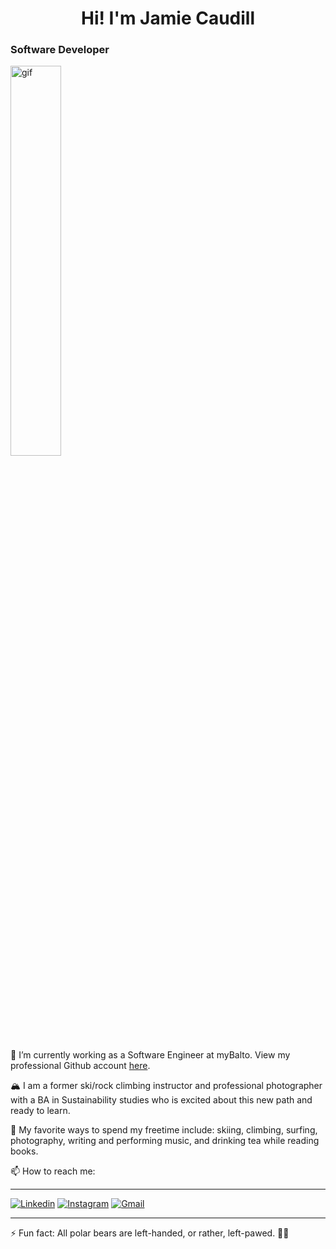 <h1 style="text-align: center;">Hi! I'm Jamie Caudill</h1>
<h3>Software Developer</h3>

<!-- ![alt text](https://media.giphy.com/media/jbjnnBBzgiZ7VIBP4G/giphy.gif) -->

<img src= "https://media.giphy.com/media/jbjnnBBzgiZ7VIBP4G/giphy.gif" alt="gif" height=40% width=40%>

🌱 I’m currently working as a Software Engineer at myBalto. View my professional Github account [here](https://github.com/jdcaudill).

🏔 I am a former ski/rock climbing instructor and professional photographer with a BA in Sustainability studies who is excited about this new path and ready to learn.

💬 My favorite ways to spend my freetime include: skiing, climbing, surfing, photography, writing and performing music, and drinking tea while reading books.

📫 How to reach me: 

---

[![Linkedin](https://img.shields.io/badge/LinkedIn-0077B5?style=for-the-badge&logo=linkedin&logoColor=white)](https://www.linkedin.com/in/jamie-caudill-5a23b0272/)
[![Instagram](https://img.shields.io/badge/Instagram-E4405F?style=for-the-badge&logo=instagram&logoColor=white)](https://www.instagram.com/jam.caudill/)
[![Gmail](https://img.shields.io/badge/Gmail-D14836?style=for-the-badge&logo=gmail&logoColor=white)](mailto:j.caudill7177@gmail.com)

---

⚡ Fun fact: All polar bears are left-handed, or rather, left-pawed. 🐻‍❄️
